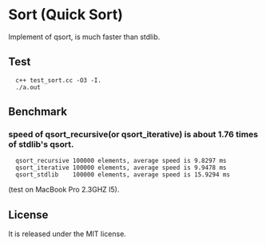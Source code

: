 # Sort (Quick Sort)

Implement of qsort, is much faster than stdlib.

## Test
```
  c++ test_sort.cc -O3 -I.
  ./a.out
```

## Benchmark 
### speed of qsort_recursive(or qsort_iterative) is about 1.76 times of stdlib's qsort. 
```
  qsort_recursive 100000 elements, average speed is 9.8297 ms
  qsort_iterative 100000 elements, average speed is 9.9478 ms
  qsort_stdlib    100000 elements, average speed is 15.9294 ms
```
(test on MacBook Pro 2.3GHZ I5).


## License

It is released under the MIT license.
